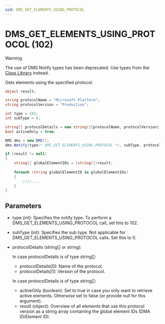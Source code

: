 ```yaml
---
uid: DMS_GET_ELEMENTS_USING_PROTOCOL
---
```


# DMS_GET_ELEMENTS_USING_PROTOCOL (102)

> [!WARNING]
> The use of DMS Notify types has been deprecated. Use types from the [Class Library](xref:ClassLibraryIntroduction) instead.

Gets elements using the specified protocol.

```csharp
object result;

string protocolName = "Microsoft Platform";
string protocolVersion = "Production";

int type = 102;
int subType = 0;

string[] protocolDetails = new string[]{protocolName, protocolVersion};
bool activeOnly = true;

DMS dms = new DMS();
dms.Notify(type/* DMS_GET_ELEMENTS_USING_PROTOCOL */, subType, protocolDetails, activeOnly, out result);

if (result != null)
{
    string[] globalElementIDs = (string[])result;
    
    foreach (string globalElementID in globalElementIDs)
    {
        ////....
    }
}
```

## Parameters

- type (int): Specifies the notify type. To perform a DMS_GET_ELEMENTS_USING_PROTOCOL call, set this to 102.
- subType (int): Specifies the sub type. Not applicable for DMS_GET_ELEMENTS_USING_PROTOCOL calls. Set this to 0.
- protocolDetails (string[] or string):

  In case protocolDetails is of type string[]:

  - protocolDetails[0]: Name of the protocol.
  - protocolDetails[1]: Version of the protocol.
  
  In case protocolDetails is of type string[]:

  - activeOnly (boolean): Set to true in case you only want to retrieve active elements. Otherwise set to false (or provide null for this argument).
  - result (object): Overview of all elements that use this protocol version as a string array containing the global element IDs (DMA ID/Element ID).
